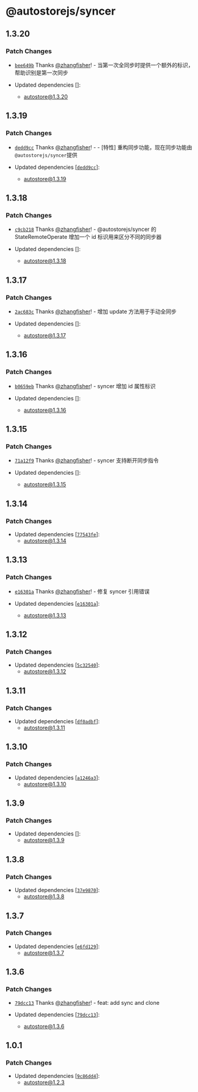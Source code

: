 # @autostorejs/syncer

## 1.3.20

### Patch Changes

-   [`bee649b`](https://github.com/zhangfisher/autostore/commit/bee649b73502d7b24509a3d3a09a881dabdeff2a) Thanks [@zhangfisher](https://github.com/zhangfisher)! - 当第一次全同步时提供一个额外的标识，帮助识别是第一次同步

-   Updated dependencies []:
    -   autostore@1.3.20

## 1.3.19

### Patch Changes

-   [`dedd9cc`](https://github.com/zhangfisher/autostore/commit/dedd9cc282202d3e4df35a27e0f0c3946c59e74d) Thanks [@zhangfisher](https://github.com/zhangfisher)! - - [特性] 重构同步功能，现在同步功能由`@autostorejs/syncer`提供

-   Updated dependencies [[`dedd9cc`](https://github.com/zhangfisher/autostore/commit/dedd9cc282202d3e4df35a27e0f0c3946c59e74d)]:
    -   autostore@1.3.19

## 1.3.18

### Patch Changes

-   [`c9cb218`](https://github.com/zhangfisher/autostore/commit/c9cb218655e99ec48fbe15170000398f8212f941) Thanks [@zhangfisher](https://github.com/zhangfisher)! - @autostorejs/syncer 的 StateRemoteOperate 增加一个 id 标识用来区分不同的同步器

-   Updated dependencies []:
    -   autostore@1.3.18

## 1.3.17

### Patch Changes

-   [`2ac683c`](https://github.com/zhangfisher/autostore/commit/2ac683c5a89fa3ef71828157017474a2860bbcd1) Thanks [@zhangfisher](https://github.com/zhangfisher)! - 增加 update 方法用于手动全同步

-   Updated dependencies []:
    -   autostore@1.3.17

## 1.3.16

### Patch Changes

-   [`b0659eb`](https://github.com/zhangfisher/autostore/commit/b0659eb0885d1800c9ce3f02528ae260e6810123) Thanks [@zhangfisher](https://github.com/zhangfisher)! - syncer 增加 id 属性标识

-   Updated dependencies []:
    -   autostore@1.3.16

## 1.3.15

### Patch Changes

-   [`71a12f9`](https://github.com/zhangfisher/autostore/commit/71a12f9f4def90d8ddf01ef43c319aaadf7ab89a) Thanks [@zhangfisher](https://github.com/zhangfisher)! - syncer 支持断开同步指令

-   Updated dependencies []:
    -   autostore@1.3.15

## 1.3.14

### Patch Changes

-   Updated dependencies [[`77543fe`](https://github.com/zhangfisher/autostore/commit/77543feb2a9da3ac4e6090f090251260763a372e)]:
    -   autostore@1.3.14

## 1.3.13

### Patch Changes

-   [`e16301a`](https://github.com/zhangfisher/autostore/commit/e16301ab9998208e9b970d7be345662fa68c0c9f) Thanks [@zhangfisher](https://github.com/zhangfisher)! - 修复 syncer 引用错误

-   Updated dependencies [[`e16301a`](https://github.com/zhangfisher/autostore/commit/e16301ab9998208e9b970d7be345662fa68c0c9f)]:
    -   autostore@1.3.13

## 1.3.12

### Patch Changes

-   Updated dependencies [[`5c32540`](https://github.com/zhangfisher/autostore/commit/5c3254072c89a1f6e3f3220a51b3885e546270ef)]:
    -   autostore@1.3.12

## 1.3.11

### Patch Changes

-   Updated dependencies [[`df0adbf`](https://github.com/zhangfisher/autostore/commit/df0adbf17d31f136f6df5bacdff1f222f7f5d8e4)]:
    -   autostore@1.3.11

## 1.3.10

### Patch Changes

-   Updated dependencies [[`a1246a3`](https://github.com/zhangfisher/autostore/commit/a1246a34538dda21c1ccc20768e3fa2ddf23e783)]:
    -   autostore@1.3.10

## 1.3.9

### Patch Changes

-   Updated dependencies []:
    -   autostore@1.3.9

## 1.3.8

### Patch Changes

-   Updated dependencies [[`37e9870`](https://github.com/zhangfisher/autostore/commit/37e9870577c1da0ff90234072be9ca303d82a1db)]:
    -   autostore@1.3.8

## 1.3.7

### Patch Changes

-   Updated dependencies [[`e6fd129`](https://github.com/zhangfisher/autostore/commit/e6fd1296256dc882bc01a6a698c761bf147348eb)]:
    -   autostore@1.3.7

## 1.3.6

### Patch Changes

-   [`79dcc13`](https://github.com/zhangfisher/autostore/commit/79dcc136b0d6026799c9dd4fe01fc4ccf95728d7) Thanks [@zhangfisher](https://github.com/zhangfisher)! - feat: add sync and clone

-   Updated dependencies [[`79dcc13`](https://github.com/zhangfisher/autostore/commit/79dcc136b0d6026799c9dd4fe01fc4ccf95728d7)]:
    -   autostore@1.3.6

## 1.0.1

### Patch Changes

-   Updated dependencies [[`9c86dd4`](https://github.com/zhangfisher/autostore/commit/9c86dd4c4c60de5d978c833a6b1e2898e2fdcc2b)]:
    -   autostore@1.2.3
